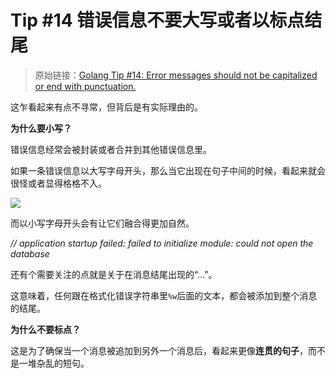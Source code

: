 # Tip #14 错误信息不要大写或者以标点结尾

>  原始链接：[Golang Tip #14: Error messages should not be capitalized or end with punctuation.](https://twitter.com/func25/status/1755232851401076925)
>

这乍看起来有点不寻常，但背后是有实际理由的。

**为什么要小写？**

错误信息经常会被封装或者合并到其他错误信息里。

如果一条错误信息以大写字母开头，那么当它出现在句子中间的时候，看起来就会很怪或者显得格格不入。

![](./images/014/014_01.jpg)

而以小写字母开头会有让它们融合得更加自然。

*// application startup failed: failed to initialize module: could not open the database*

还有个需要关注的点就是关于在消息结尾出现的“...”。

这意味着，任何跟在格式化错误字符串里`%w`后面的文本，都会被添加到整个消息的结尾。

**为什么不要标点？**

这是为了确保当一个消息被追加到另外一个消息后，看起来更像**连贯的句子**，而不是一堆杂乱的短句。